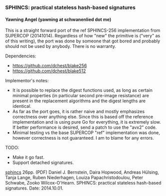 ### SPHINCS: practical stateless hash-based signatures
#### Yawning Angel (yawning at schwanenlied dot me)

This is a straight forward port of the ref SPHINCS-256 implementation from
SUPERCOP (20141014).  Regardless of how "new" the primitive is ("very" as of
this writing), the port was done by someone that got bored and probably should
not be used by anybody.  There is no warranty.

Dependencies:
 * https://github.com/dchest/blake256
 * https://github.com/dchest/blake512

Implementor's notes:
 * It is possible to replace the digest functions used, as long as certain
   minimal properties (in particular second pre-image resistance) are present
   in the replacement algorithms and the digest lengths are identical.
 * As far as the port goes, it is rather naive and mostly emphasizes correctness
   over anything else.  Since this is based off the reference implementation and
   is using pure Go for everything, it is extremely slow.  If better performance
   is desired, send a patch to use the "avx2" code.
 * Minimal testing vs the base SUPERCOP "ref" implementation was done, however
   correctness is not guaranteed.  I am to blame for any errors.

TODO:
 * Make it go fast.
 * Support detached signatures.

[sphincs](http://sphincs.cr.yp.to/sphincs-20141001.pdf) 26pp. (PDF)
Daniel J. Bernstein, Daira Hopwood, Andreas Hülsing, Tanja Lange,
Ruben Niederhagen, Louiza Papachristodoulou, Peter Schwabe,
Zooko Wilcox-O'Hearn. SPHINCS: practical stateless hash-based signatures.
Date: 2014.10.01.
